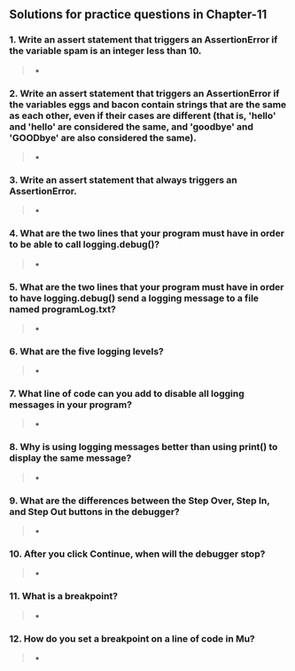 ## Solutions for practice questions in Chapter-11
### 1. Write an assert statement that triggers an AssertionError if the variable spam is an integer less than 10.
> - 
### 2. Write an assert statement that triggers an AssertionError if the variables eggs and bacon contain strings that are the same as each other, even if their cases are different (that is, 'hello' and 'hello' are considered the same, and 'goodbye' and 'GOODbye' are also considered the same).
> - 
### 3. Write an assert statement that always triggers an AssertionError.
> - 
### 4. What are the two lines that your program must have in order to be able to call logging.debug()?
> - 
### 5. What are the two lines that your program must have in order to have logging.debug() send a logging message to a file named programLog.txt?
> - 
### 6. What are the five logging levels?
> - 
### 7. What line of code can you add to disable all logging messages in your program?
> - 
### 8. Why is using logging messages better than using print() to display the same message?
> - 
### 9. What are the differences between the Step Over, Step In, and Step Out buttons in the debugger?
> - 
### 10. After you click Continue, when will the debugger stop?
> - 
### 11. What is a breakpoint?
> - 
### 12. How do you set a breakpoint on a line of code in Mu?
> - 
